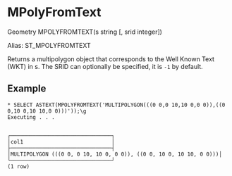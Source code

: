 # MPolyFromText #

Geometry MPOLYFROMTEXT(s string [, srid integer])

Alias: ST_MPOLYFROMTEXT

Returns a multipolygon object that corresponds to the Well Known Text (WKT) in s. The SRID can optionally be specified, it is `-1` by default.

## Example ##

    * SELECT ASTEXT(MPOLYFROMTEXT('MULTIPOLYGON(((0 0,0 10,10 0,0 0)),((0 0,10 0,10 10,0 0)))'));\g
    Executing . . .


    ┌────────────────────────────────┐
    │col1                            │
    ├────────────────────────────────┤
    │MULTIPOLYGON (((0 0, 0 10, 10 0, 0 0)), ((0 0, 10 0, 10 10, 0 0)))│
    └────────────────────────────────┘
    (1 row)

